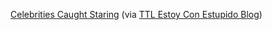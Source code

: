 ---
layout: post
wordpress_id: 479
wordpress_url: http://noesbueno.com/?p=479
date: '2010-02-10 19:45:53 -0600'
date_gmt: '2010-02-11 00:45:53 -0600'
body: |
  <p><a href="http://nextround.net/2009/11/30/13-celebrities-caught-staring/">Celebrities Caught Staring</a> <span class="via">(via <a href="http://blog.turntablelab.com/">TTL Estoy Con Estupido Blog</a>)</span></p>
---